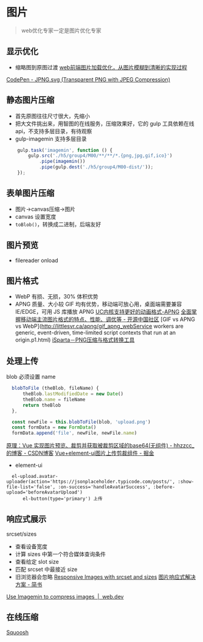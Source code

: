 # 图片

> web优化专家一定是图片优化专家

## 显示优化
* 缩略图到原图过渡
[web前端图片加载优化，从图片模糊到清晰的实现过程](http://www.fly63.com/article/detial/359)

[CodePen - JPNG.svg (Transparent PNG with JPEG Compression)](https://codepen.io/shshaw/full/LVKEdv)

## 静态图片压缩

* 首先原图往往尺寸很大，先缩小
* 把大文件挑出来，用智图的在线服务，压缩效果好，它的 gulp 工具依赖在线api，不支持多层目录，有待观察
* gulp-imagemin 支持多层目录
```js
    gulp.task('imagemin', function () {
        gulp.src('./h5/group4/M00/**/**/*.{png,jpg,gif,ico}')
            .pipe(imagemin())
            .pipe(gulp.dest('./h5/group4/M00-dist/'));
    });
```

## 表单图片压缩
* 图片→canvas压缩→图片
* canvas 设置宽度
* `toBlob()`，转换成二进制，后端友好

## 图片预览
* filereader onload

## 图片格式
* WebP 有损、无损，30% 体积优势
* APNG 质量、大小较 GIF 均有优势，移动端可放心用，桌面端需要兼容 IE/EDGE，可用 JS 库播放 APNG
[UC内核支持更好的动画格式-APNG](https://zhuanlan.zhihu.com/p/37160029)
[全面掌握移动端主流图片格式的特点、性能、调优等 - 开源中国社区](https://www.oschina.net/question/3915715_2283697)
[GIF vs APNG vs WebP](http://littlesvr.ca/apng/gif_apng_webService workers are generic, event-driven, time-limited script contexts that run at an origin.p1.html)
[iSparta－PNG压缩与格式转换工具](http://isparta.github.io/)

## 处理上传
blob 必须设置 name
```js
  blobToFile (theBlob, fileName) {
      theBlob.lastModifiedDate = new Date()
      theBlob.name = fileName
      return theBlob
  },

  const newFile = this.blobToFile(blob, 'upload.png')
  const formData = new FormData()
  formData.append('file', newFile, newFile.name)
```
[原理：Vue 实现图片预览、裁剪并获取被裁剪区域的base64(无组件) - hhzzcc_的博客 - CSDN博客](https://blog.csdn.net/hhzzcc_/article/details/80324546)
[Vue+element-ui图片上传剪裁组件 - 掘金](https://juejin.im/post/5b3f14c2f265da0f5405080f)

* element-ui
```pug
  el-upload.avatar-uploader(action='https://jsonplaceholder.typicode.com/posts/', :show-file-list='false', :on-success='handleAvatarSuccess', :before-upload='beforeAvatarUpload')
      el-button(type='primary') 上传
```

## 响应式展示
srcset/sizes
* 查看设备宽度
* 计算 sizes 中第一个符合媒体查询条件
* 查看给定 slot size
* 匹配 srcset 中最接近 size
* 旧浏览器会忽略
[Responsive Images with srcset and sizes](https://codepen.io/tombennet/pen/yYgLaQ)
[图片响应式解决方案 - 简书](https://www.jianshu.com/p/235ef450f5e9)

[Use Imagemin to compress images  |  web.dev](https://web.dev/fast/use-imagemin-to-compress-images)

## 在线压缩
[Squoosh](https://squoosh.app/)
